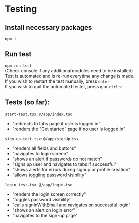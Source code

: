 # Testing

## Install necessary packages

`npm i`

## Run test

`npm run test`  
(Check console if any additional modules need to be installed)  
Test is automated and is re-run everytime any change is made.  
If you wish to restart the test manually, press `enter`  
If you wish to quit the automated tester, press `q` or `ctrl+c`


## Tests (so far):  
`start-test.tsx`: `@/app/index.tsx`  
- "redirects to tabs page if user is logged in"
- "renders the "Get started" page if no user is logged in"

`sign-up-test.tsx`: `@/app/signUp.tsx`  
- "renders all fields and buttons"
- "navigates to login screen"
- "shows an alert if passwords do not match"
- "signs up user and navigates to tabs if successful"
- "shows alerts for errors during signup or profile creation"
- "allows toggling password visibility"

`login-test.tsx`: `@/app/login.tsx`
- "renders the login screen correctly"
- "toggles password visibility"
- "calls signInWithEmail and navigates on successful login"
- "shows an alert on login error"
- "navigates to the sign-up page"

